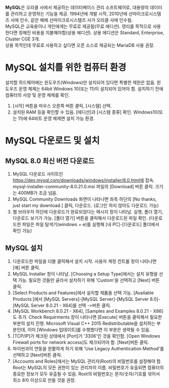 **MySQL**은 오라클 사에서 제공하는 데이터베이스 관리 소프트웨어로, 대용량의 데이터를 관리하고 운영하는 기능을 제공.
1994년에 개발 시작, 2010년에 선마이크로시스템즈 사에 인수, 같은 해에 선마이크로시스템즈 사가 오라클 사에 인수됨.  
MySQL은 교육용이나 개인에게는 무료로 제공됨(무료 에디션). 영리를 목적으로 사용한다면 정해진 비용을 지불해야함(상용 에디션). 상용 에디션은 Standard, Enterprise, Cluster CGE 3개.  
상용 목적인데 무료로 사용하고 싶다면 오픈 소스로 제공되는 MariaDB 사용 권장.

# MySQL 설치를 위한 컴퓨터 환경
설치할 하드웨어에는 윈도우즈(Windows)만 설치되어 있다면 특별한 제한은 없음. 윈도우즈 운영 체제는 64bit Windows 10(또는 11)이 설치되어 있어야 함. 설치하기 전에 컴퓨터의 사양 및 운영 체제를 확인.
1. [시작] 버튼을 마우스 오른쪽 버튼 클릭, [시스템] 선택.
2. 설치된 RAM 등을 확인할 수 있음. [에디션]과 [시스템 종류] 확인. Windows10(또는 11)에 64비트 운영 체제면 설치 가능 환경.

# MySQL 다운로드 및 설치
## MySQL 8.0 최신 버전 다운로드
1. MySQL 다운로드 사이트인 https://dev.mysql.com/downloads/windows/installer/8.0.html에 접속. mysql-installer-community-8.0.21.0.msi 파일의 [Download] 버튼 클릭. 크기는 400MB가 조금 넘음.
2. MySQL Community Downloads 화면이 나타나면 좌측 하단의 [No thanks, just start my download.] 클릭, 다운로드. (로그인 하지 않아도 다운로드 가능)
3. 웹 브라우저 하단에 다운로드가 완료되었다는 메시지 창이 나타남. 실행, 폴더 열기, 다운로드 보기가 가능. [폴더 열기] 버튼을 클릭해서 다운로드된 파일 확인. (다운로드한 파일은 파일 탐색기(windows + e)를 실행해 [내 PC]-[다운로드] 폴더에서 확인 가능)

## MySQL 설치
1. 다운로드한 파일을 더블 클릭해서 설치 시작. 사용자 계정 컨트롤 창이 나타나면 [예] 버튼 클릭.
2. MySQL Installer 창이 나타남. [Choosing a Setup Type]에서는 설치 유형을 선택 가능. 필요한 것들만 골라서 설치하기 위해 'Custom'을 선택하고 [Next] 버튼 클릭.
3. [Select Products and Features]에서 설치할 제품들 선택 가능. [Available Products:]에서 [MySQL Servers]-[MySQL Server]-[MySQL Server 8.0]-[MySQL Server 8.0.21 - X64]를 선택 ->버튼 클릭.
4. [MySQL Workbench 8.0.21 - X64], [Samples and Examples 8.0.21 - X86] 도 추가. Check Requirments 창이 나타나면 [Execute] 버튼을 클릭해서 필요한 부분의 설치 진행. Microsoft Visual C++ 2015 Redistributable을 설치하는 부분인데, 이미 [Windows 업데이트]를 수행했다면 이 부분은 생략될 수 있음.
5. [TCP/IP]가 체크된 상태에서 [Port]가 '3306'인 것을 확인함. [Open Windows Firewall ports for network access]도 체크되어야 함. [Next]버튼 클릭.
6. 파이썬과의 연동을 원활하게 하기 위해 'Use Legacy Authentication Method'를 선택하고 [Next]버튼 클릭.
7. [Accounts and Roles]에서는 MySQL 관리자(Root)의 비밀번호를 설정해야 함. Root는 MySQL의 모든 권한이 있는 관리자의 이름. 비밀번호가 유출되면 컴퓨터의 중요한 정보가 모두 유출될 수 있음. Root의 비밀번호는 문자/숫자/기호를 섞어서 최소 8자 이상으로 만들 것을 권장.
